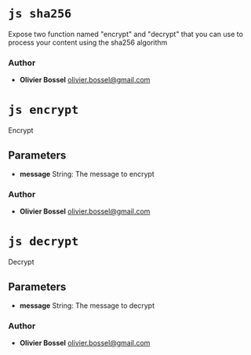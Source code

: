 

<!-- @namespace    sugar.js.crypt -->
<!-- @name    sha256 -->

# ```js sha256 ```


Expose two function named "encrypt" and "decrypt" that you can use to process your content using the sha256 algorithm



### Author
- **Olivier Bossel** <a href="mailto:olivier.bossel@gmail.com">olivier.bossel@gmail.com</a> 




<!-- @name    encrypt -->

# ```js encrypt ```


Encrypt

## Parameters

- **message**  String: The message to encrypt




### Author
- **Olivier Bossel** <a href="mailto:olivier.bossel@gmail.com">olivier.bossel@gmail.com</a> 




<!-- @name    decrypt -->

# ```js decrypt ```


Decrypt

## Parameters

- **message**  String: The message to decrypt




### Author
- **Olivier Bossel** <a href="mailto:olivier.bossel@gmail.com">olivier.bossel@gmail.com</a> 

